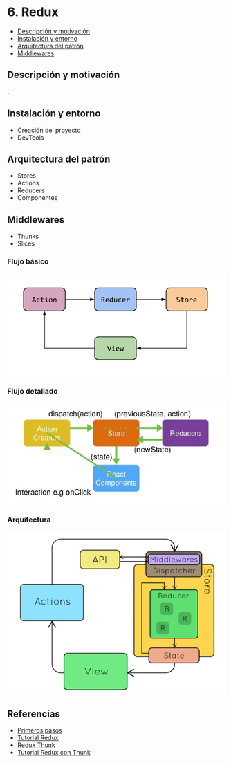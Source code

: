 # 6. Redux

- [Descripción y motivación](#descripcion-y-motivacion)
- [Instalación y entorno](#instalacion-y-entorno)
- [Arquitectura del patrón](#arquitectura-del-patron)
- [Middlewares](#middlewares)

## Descripción y motivación

.

## Instalación y entorno

- Creación del proyecto
- DevTools

## Arquitectura del patrón

- Stores
- Actions
- Reducers
- Componentes

## Middlewares

- Thunks
- Slices

### Flujo básico

![Overview](redux1-overview.png "Overview")

### Flujo detallado

![Flow](redux2-flow.jpg "Flow")

### Arquitectura

![Architecture](redux3-architecture.gif "Architecture")

## Referencias

- [Primeros pasos](https://redux.js.org/introduction/getting-started)
- [Tutorial Redux](https://www.neoguias.com/tutorial-redux/)
- [Redux Thunk](https://www.freecodecamp.org/news/redux-thunk-explained-with-examples/)
- [Tutorial Redux con Thunk](https://www.digitalocean.com/community/tutorials/redux-redux-thunk-es)
